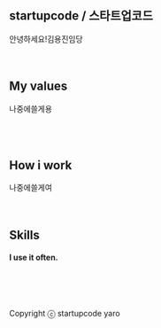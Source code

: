 ## startupcode / 스타트업코드
안녕하세요!김용진임당
<br />
<br />
<br />
## My values
나중에쓸게용
<br />
<br />
<br />
<br />
## How i work
나중에쓸게여
<br />
<br />
<br />
## Skills
#### I use it often.

</div>
<br />
<br />
<br />

Copyright ⓒ startupcode yaro
